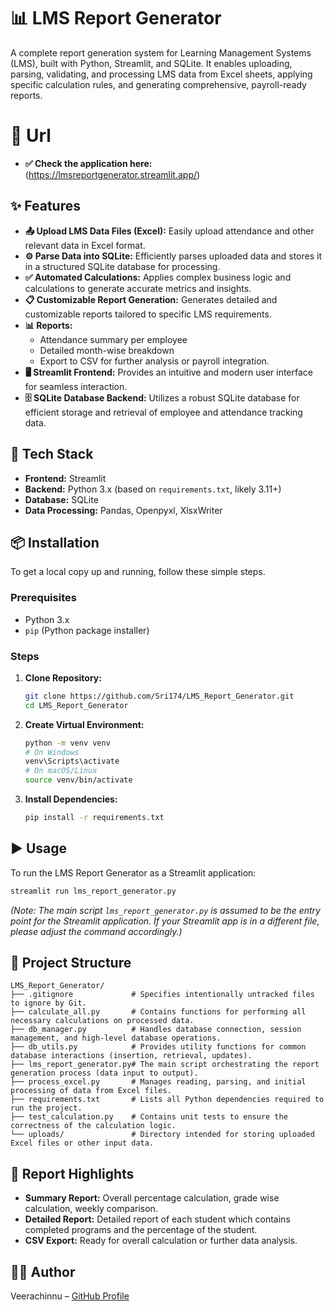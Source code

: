# 📊 LMS Report Generator

A complete report generation system for Learning Management Systems (LMS), built with Python, Streamlit, and SQLite. It enables uploading, parsing, validating, and processing LMS data from Excel sheets, applying specific calculation rules, and generating comprehensive, payroll-ready reports.

# 🚀 Url

*   **✅ Check the application here:** (https://lmsreportgenerator.streamlit.app/)
  
## ✨ Features

*   **📤 Upload LMS Data Files (Excel):** Easily upload attendance and other relevant data in Excel format.
*   **⚙️ Parse Data into SQLite:** Efficiently parses uploaded data and stores it in a structured SQLite database for processing.
*   **✅ Automated Calculations:** Applies complex business logic and calculations to generate accurate metrics and insights.
*   **📋 Customizable Report Generation:** Generates detailed and customizable reports tailored to specific LMS requirements.
*   **📊 Reports:**
    *   Attendance summary per employee
    *   Detailed month-wise breakdown
    *   Export to CSV for further analysis or payroll integration.
*   **🖥 Streamlit Frontend:** Provides an intuitive and modern user interface for seamless interaction.
*   **🗄 SQLite Database Backend:** Utilizes a robust SQLite database for efficient storage and retrieval of employee and attendance tracking data.

## 🚀 Tech Stack

*   **Frontend:** Streamlit
*   **Backend:** Python 3.x (based on `requirements.txt`, likely 3.11+)
*   **Database:** SQLite
*   **Data Processing:** Pandas, Openpyxl, XlsxWriter

## 📦 Installation

To get a local copy up and running, follow these simple steps.

### Prerequisites

*   Python 3.x
*   `pip` (Python package installer)

### Steps

1.  **Clone Repository:**
    ```bash
    git clone https://github.com/Sri174/LMS_Report_Generator.git
    cd LMS_Report_Generator
    ```
2.  **Create Virtual Environment:**
    ```bash
    python -m venv venv
    # On Windows
    venv\Scripts\activate
    # On macOS/Linux
    source venv/bin/activate
    ```
3.  **Install Dependencies:**
    ```bash
    pip install -r requirements.txt
    ```

## ▶️ Usage

To run the LMS Report Generator as a Streamlit application:

```bash
streamlit run lms_report_generator.py
```

*(Note: The main script `lms_report_generator.py` is assumed to be the entry point for the Streamlit application. If your Streamlit app is in a different file, please adjust the command accordingly.)*

## 📂 Project Structure

```
LMS_Report_Generator/
├── .gitignore             # Specifies intentionally untracked files to ignore by Git.
├── calculate_all.py       # Contains functions for performing all necessary calculations on processed data.
├── db_manager.py          # Handles database connection, session management, and high-level database operations.
├── db_utils.py            # Provides utility functions for common database interactions (insertion, retrieval, updates).
├── lms_report_generator.py# The main script orchestrating the report generation process (data input to output).
├── process_excel.py       # Manages reading, parsing, and initial processing of data from Excel files.
├── requirements.txt       # Lists all Python dependencies required to run the project.
├── test_calculation.py    # Contains unit tests to ensure the correctness of the calculation logic.
└── uploads/               # Directory intended for storing uploaded Excel files or other input data.
```

## 📝 Report Highlights

*   **Summary Report:** Overall percentage calculation, grade wise calculation, weekly comparison.
*   **Detailed Report:** Detailed report of each student which contains completed programs and the percentage of the student.
*   **CSV Export:** Ready for overall calculation or further data analysis.

## 👨‍💻 Author

Veerachinnu – [GitHub Profile](https://github.com/Sri174)

